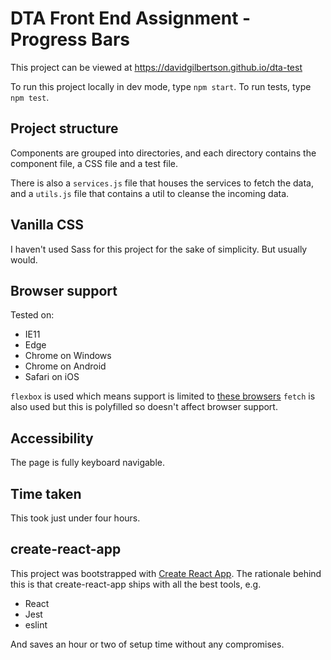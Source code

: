 # DTA Front End Assignment - Progress Bars

This project can be viewed at https://davidgilbertson.github.io/dta-test

To run this project locally in dev mode, type `npm start`.
To run tests, type `npm test`.

## Project structure
Components are grouped into directories, and each directory contains the component file,
a CSS file and a test file.

There is also a `services.js` file that houses the services to fetch the data, and a `utils.js`
file that contains a util to cleanse the incoming data.

## Vanilla CSS
I haven't used Sass for this project for the sake of simplicity. But usually would.

## Browser support
Tested on:
- IE11
- Edge
- Chrome on Windows
- Chrome on Android
- Safari on iOS

`flexbox` is used which means support is limited to [these browsers](http://caniuse.com/#feat=flexbox)
`fetch` is also used but this is polyfilled so doesn't affect browser support.

## Accessibility
The page is fully keyboard navigable.

## Time taken
This took just under four hours.

## create-react-app
This project was bootstrapped with [Create React App](https://github.com/facebookincubator/create-react-app).
The rationale behind this is that create-react-app ships with all the best tools, e.g.
- React
- Jest
- eslint

And saves an hour or two of setup time without any compromises.
